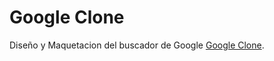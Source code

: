 # Google Clone

Diseño y Maquetacion del buscador de Google [Google Clone](https://googleclone.neosoir.com/ "Google Clone").
